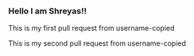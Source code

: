 ### Hello I am Shreyas!!

This is my first pull request from username-copied

This is my second pull request from username-copied
